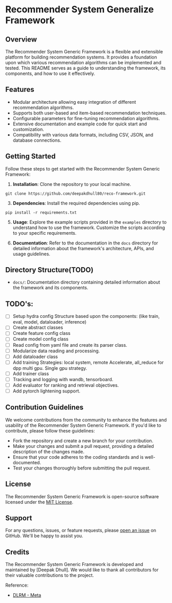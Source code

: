 # Recommender System Generalize Framework

## Overview
The Recommender System Generic Framework is a flexible and extensible platform for building recommendation systems. It provides a foundation upon which various recommendation algorithms can be implemented and tested. This README serves as a guide to understanding the framework, its components, and how to use it effectively.

## Features
- Modular architecture allowing easy integration of different recommendation algorithms.
- Supports both user-based and item-based recommendation techniques.
- Configurable parameters for fine-tuning recommendation algorithms.
- Extensive documentation and example code for quick start and customization.
- Compatibility with various data formats, including CSV, JSON, and database connections.

## Getting Started
Follow these steps to get started with the Recommender System Generic Framework:

1. **Installation**: Clone the repository to your local machine.
  ```
  git clone https://github.com/deepakdhull80/reco-framework.git
  ```

3. **Dependencies**: Install the required dependencies using pip.
  ```
  pip install -r requirements.txt
  ```


5. **Usage**: Explore the example scripts provided in the `examples` directory to understand how to use the framework. Customize the scripts according to your specific requirements.

6. **Documentation**: Refer to the documentation in the `docs` directory for detailed information about the framework's architecture, APIs, and usage guidelines.

## Directory Structure(TODO)
- `docs/`: Documentation directory containing detailed information about the framework and its components.

## TODO's:
- [ ] Setup hydra config
    Structure based upon the components: (like train, eval, model, dataloader, inference)
- [ ] Create abstract classes
- [ ] Create feature config class
- [ ] Create model config class
- [ ] Read config from yaml file and create its parser class.
- [ ] Modularize data reading and processing.
- [ ] Add dataloader class
- [ ] Add training Strategies: local system, remote
    Accelerate, all_reduce for dpp multi gpu. Single gpu strategy.
- [ ] Add trainer class
- [ ] Tracking and logging with wandb, tensorboard.
- [ ] Add evaluator for ranking and retrieval objectives.
- [ ] Add pytorch lightening support.
## Contribution Guidelines
We welcome contributions from the community to enhance the features and usability of the Recommender System Generic Framework. If you'd like to contribute, please follow these guidelines:

- Fork the repository and create a new branch for your contribution.
- Make your changes and submit a pull request, providing a detailed description of the changes made.
- Ensure that your code adheres to the coding standards and is well-documented.
- Test your changes thoroughly before submitting the pull request.

## License
The Recommender System Generic Framework is open-source software licensed under the [MIT License](LICENSE).

## Support
For any questions, issues, or feature requests, please [open an issue](https://github.com/deepakdhull80/reco-framework/issues) on GitHub. We'll be happy to assist you.

## Credits
The Recommender System Generic Framework is developed and maintained by [Deepak Dhull]. We would like to thank all contributors for their valuable contributions to the project.


Reference:
- [DLRM - Meta](https://github.com/facebookresearch/dlrm )